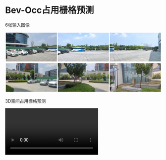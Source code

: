 # Bev-Occ占用栅格预测

6张输入图像

![image-20230811162420194](./img/6-views.png)

3D空间占用栅格预测

<video src="./img/0 2023-08-10 22-25-03.mp4"></video>
